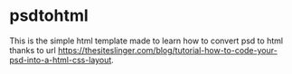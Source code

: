 # psdtohtml

This is the simple html template made to learn how to convert psd to html thanks to url https://thesiteslinger.com/blog/tutorial-how-to-code-your-psd-into-a-html-css-layout.

